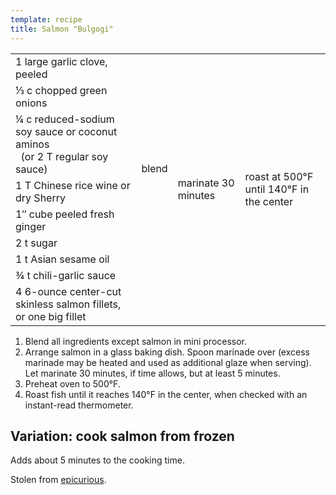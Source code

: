 ```yaml
---
template: recipe
title: Salmon "Bulgogi"
---
```

<table>
<tr>
  <td>1 large garlic clove, peeled</td>
  <td rowspan="8">blend</td>
  <td rowspan="9">marinate 30 minutes</td>
  <td rowspan="9">roast at 500&deg;F until 140&deg;F in the center</td>
</tr>
<tr>
  <td>&frac13; c chopped green onions</td>
</tr>
<tr>
  <td>&frac14; c reduced-sodium soy sauce or coconut aminos<br/>&nbsp;&nbsp;(or 2 T regular soy sauce)</td>
</tr>
<tr>
  <td>1 T Chinese rice wine or dry Sherry</td>
</tr>
<tr>
  <td>1&Prime; cube peeled fresh ginger</td>
</tr>
<tr>
  <td>2 t sugar</td>
</tr>
<tr>
  <td>1 t Asian sesame oil</td>
</tr>
<tr>
  <td>&frac34; t chili-garlic sauce</td>
</tr>
<tr>
  <td>4 6-ounce center-cut skinless salmon fillets, or one big fillet</td>
  <td class="righthide">&nbsp;</td>
</tr>
</table>

1. Blend all ingredients except salmon in mini processor.
2. Arrange salmon in a glass baking dish. Spoon marinade over (excess marinade may be heated and used as additional glaze when serving). Let marinate 30 minutes, if time allows, but at least 5 minutes. 
3. Preheat oven to 500&deg;F.
4. Roast fish until it reaches 140&deg;F in the center, when checked with an instant-read thermometer.

<div class="variation">
<h2>Variation: cook salmon from frozen</h2>
<p>Adds about 5 minutes to the cooking time.</p>
</div>

<p class="confession">Stolen from <a href="https://www.epicurious.com/recipes/food/views/salmon-bulgogi-with-bok-choy-and-mushrooms-242481">epicurious</a>.</p>
